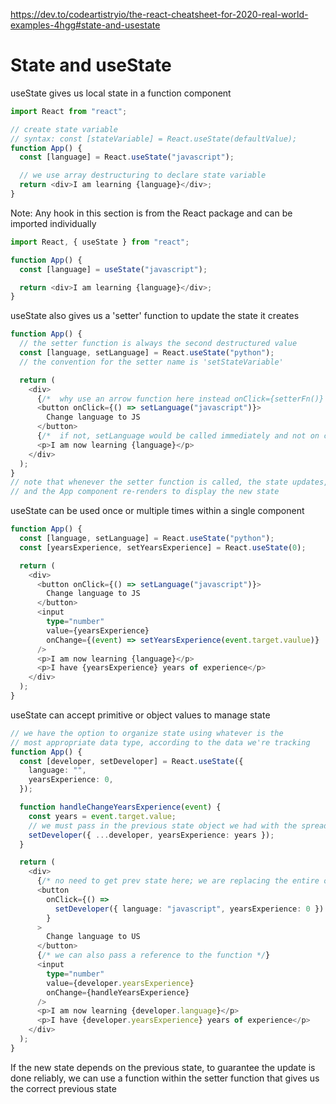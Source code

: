 https://dev.to/codeartistryio/the-react-cheatsheet-for-2020-real-world-examples-4hgg#state-and-usestate

# State and useState

useState gives us local state in a function component

```ts
import React from "react";

// create state variable
// syntax: const [stateVariable] = React.useState(defaultValue);
function App() {
  const [language] = React.useState("javascript");

  // we use array destructuring to declare state variable
  return <div>I am learning {language}</div>;
}
```

Note: Any hook in this section is from the React package and can be imported individually

```ts
import React, { useState } from "react";

function App() {
  const [language] = useState("javascript");

  return <div>I am learning {language}</div>;
}
```

useState also gives us a 'setter' function to update the state it creates

```ts
function App() {
  // the setter function is always the second destructured value
  const [language, setLanguage] = React.useState("python");
  // the convention for the setter name is 'setStateVariable'

  return (
    <div>
      {/*  why use an arrow function here instead onClick={setterFn()} ? */}
      <button onClick={() => setLanguage("javascript")}>
        Change language to JS
      </button>
      {/*  if not, setLanguage would be called immediately and not on click */}
      <p>I am now learning {language}</p>
    </div>
  );
}
// note that whenever the setter function is called, the state updates,
// and the App component re-renders to display the new state
```

useState can be used once or multiple times within a single component

```ts
function App() {
  const [language, setLanguage] = React.useState("python");
  const [yearsExperience, setYearsExperience] = React.useState(0);

  return (
    <div>
      <button onClick={() => setLanguage("javascript")}>
        Change language to JS
      </button>
      <input
        type="number"
        value={yearsExperience}
        onChange={(event) => setYearsExperience(event.target.vaulue)}
      />
      <p>I am now learning {language}</p>
      <p>I have {yearsExperience} years of experience</p>
    </div>
  );
}
```

useState can accept primitive or object values to manage state

```ts
// we have the option to organize state using whatever is the
// most appropriate data type, according to the data we're tracking
function App() {
  const [developer, setDeveloper] = React.useState({
    language: "",
    yearsExperience: 0,
  });

  function handleChangeYearsExperience(event) {
    const years = event.target.value;
    // we must pass in the previous state object we had with the spread operator
    setDeveloper({ ...developer, yearsExperience: years });
  }

  return (
    <div>
      {/* no need to get prev state here; we are replacing the entire object */}
      <button
        onClick={() =>
          setDeveloper({ language: "javascript", yearsExperience: 0 })
        }
      >
        Change language to US
      </button>
      {/* we can also pass a reference to the function */}
      <input
        type="number"
        value={developer.yearsExperience}
        onChange={handleYearsExperience}
      />
      <p>I am now learning {developer.language}</p>
      <p>I have {developer.yearsExperience} years of experience</p>
    </div>
  );
}
```

If the new state depends on the previous state, to guarantee the update is done reliably, we can use a function within the setter function that gives us the correct previous state
